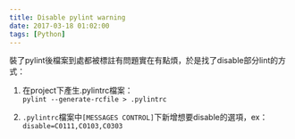 ```yaml
---
title: Disable pylint warning
date: 2017-03-18 01:02:00
tags: [Python]
---
```


裝了pylint後檔案到處都被標註有問題實在有點煩，於是找了disable部分lint的方式：
<!-- more -->

1. 在project下產生.pylintrc檔案：  
`pylint --generate-rcfile > .pylintrc`

2. `.pylintrc`檔案中`[MESSAGES CONTROL]`下新增想要disable的選項，ex：  
`disable=C0111,C0103,C0303`
